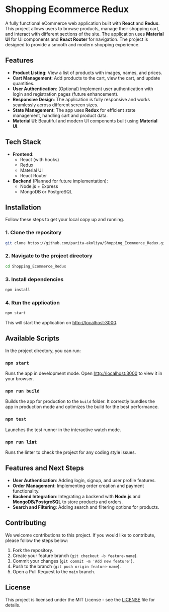 # Shopping Ecommerce Redux

A fully functional eCommerce web application built with **React** and **Redux**. This project allows users to browse products, manage their shopping cart, and interact with different sections of the site. The application uses **Material UI** for UI components and **React Router** for navigation. The project is designed to provide a smooth and modern shopping experience.

## Features

- **Product Listing**: View a list of products with images, names, and prices.
- **Cart Management**: Add products to the cart, view the cart, and update quantities.
- **User Authentication**: (Optional) Implement user authentication with login and registration pages (future enhancement).
- **Responsive Design**: The application is fully responsive and works seamlessly across different screen sizes.
- **State Management**: The app uses **Redux** for efficient state management, handling cart and product data.
- **Material UI**: Beautiful and modern UI components built using **Material UI**.

## Tech Stack

- **Frontend**: 
  - React (with hooks)
  - Redux
  - Material UI
  - React Router
- **Backend** (Planned for future implementation):
  - Node.js + Express
  - MongoDB or PostgreSQL

## Installation

Follow these steps to get your local copy up and running.

### 1. Clone the repository

```bash
git clone https://github.com/parita-akoliya/Shopping_Ecommerce_Redux.git
```

### 2. Navigate to the project directory

```bash
cd Shopping_Ecommerce_Redux
```

### 3. Install dependencies

```bash
npm install
```

### 4. Run the application

```bash
npm start
```

This will start the application on [http://localhost:3000](http://localhost:3000).


## Available Scripts

In the project directory, you can run:

### `npm start`

Runs the app in development mode. Open [http://localhost:3000](http://localhost:3000) to view it in your browser.

### `npm run build`

Builds the app for production to the `build` folder. It correctly bundles the app in production mode and optimizes the build for the best performance.

### `npm test`

Launches the test runner in the interactive watch mode.

### `npm run lint`

Runs the linter to check the project for any coding style issues.

## Features and Next Steps

- **User Authentication**: Adding login, signup, and user profile features.
- **Order Management**: Implementing order creation and payment functionality.
- **Backend Integration**: Integrating a backend with **Node.js** and **MongoDB/PostgreSQL** to store products and orders.
- **Search and Filtering**: Adding search and filtering options for products.

## Contributing

We welcome contributions to this project. If you would like to contribute, please follow the steps below:

1. Fork the repository.
2. Create your feature branch (`git checkout -b feature-name`).
3. Commit your changes (`git commit -m 'Add new feature'`).
4. Push to the branch (`git push origin feature-name`).
5. Open a Pull Request to the `main` branch.

## License

This project is licensed under the MIT License - see the [LICENSE](LICENSE) file for details.
